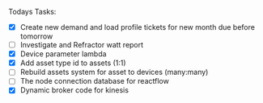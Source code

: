 Todays Tasks:
- [x] Create new demand and load profile tickets for new month due before tomorrow
- [ ] Investigate and Refractor watt report
- [x] Device parameter lambda
- [x] Add asset type id to assets (1:1)
- [ ] Rebuild assets system for asset to devices (many:many)
- [ ] The node connection database for reactflow
- [x] Dynamic broker code for kinesis